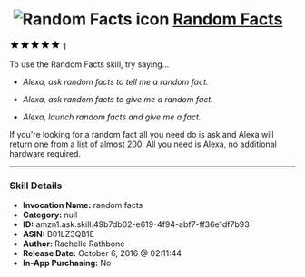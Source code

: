 # &nbsp;<img src="skill_icon" alt="Random Facts icon" width="36"> [Random Facts](http://alexa.amazon.com/#skills/amzn1.ask.skill.49b7db02-e619-4f94-abf7-ff36e1df7b93)
![5 stars](../../images/ic_star_black_18dp_1x.png)![5 stars](../../images/ic_star_black_18dp_1x.png)![5 stars](../../images/ic_star_black_18dp_1x.png)![5 stars](../../images/ic_star_black_18dp_1x.png)![5 stars](../../images/ic_star_black_18dp_1x.png) 1

To use the Random Facts skill, try saying...

* *Alexa, ask random facts to tell me a random fact.*

* *Alexa, ask random facts to give me a random fact.*

* *Alexa, launch random facts and give me a fact.*

If you're looking for a random fact all you need do is ask and Alexa will return one from a list of almost 200. All you need is Alexa, no additional hardware required.

***

### Skill Details

* **Invocation Name:** random facts
* **Category:** null
* **ID:** amzn1.ask.skill.49b7db02-e619-4f94-abf7-ff36e1df7b93
* **ASIN:** B01LZ3QB1E
* **Author:** Rachelle Rathbone
* **Release Date:** October 6, 2016 @ 02:11:44
* **In-App Purchasing:** No
